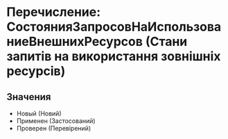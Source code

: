 ﻿# Перечисление: СостоянияЗапросовНаИспользованиеВнешнихРесурсов (Стани запитів на використання зовнішніх ресурсів)

## Значения

- Новый (Новий)
- Применен (Застосований)
- Проверен (Перевірений)

